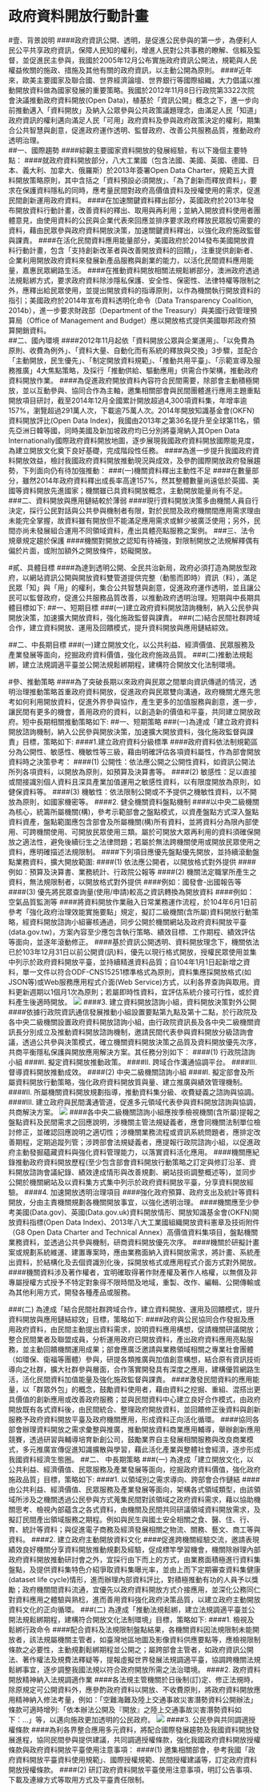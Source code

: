 # 政府資料開放行動計畫

#壹、背景說明
####政府資訊公開、透明，是促進公民參與的第一步，為便利人民公平共享政府資訊，保障人民知的權利，增進人民對公共事務的瞭解、信賴及監督，並促進民主參與，我國於2005年12月公布實施政府資訊公開法，規範與人民權益攸關的施政、措施及其他有關的政府資訊，以主動公開為原則。
####近年來，歐美主要國家及聯合國、世界經濟論壇、世界銀行等國際組織，大力倡議以推動開放資料做為國家發展的重要策略。我國於2012年11月8日行政院第3322次院會決議推動政府資料開放(Open Data)，植基於「資訊公開」概念之下，進一步向前推動邁入「資料開放」及納入公眾參與公共政策議題理念，由滿足人民「知道」政府資訊的權利邁向滿足人民「可用」政府資料及參與政府政策決定的權利，期集合公共智慧與創意，促進政府運作透明、監督政府、改善公共服務品質，推動政府透明治理。        
##一、國際趨勢
####綜觀主要國家資料開放的發展經驗，有以下幾個主要特點：
####就政府資料開放部分，八大工業國（包含法國、美國、英國、德國、日本、義大利、加拿大、俄羅斯）於2013年簽署Open Data Charter，規範五大資料開放策略原則，其中含括之「資料預設必須開放」、「為了創新而釋放資料」，要求在保護資料隱私的同時，應考量民間對政府高價值資料及授權使用的需求，促進民間創新運用政府資料。
####在加速關鍵資料釋出部分，英國政府於2013年發布開放資料行動計畫，改善資料的釋出、取用與再利用；並納入開放資料使用者團體意見，由使用資料的公民與企業代表來回應並排序要求政府釋放民眾殷切需要的資料，藉由民眾參與政府資料開放決策，加速關鍵資料釋出，以強化政府施政監督與課責。
####在活化民間資料應用能量部分，美國政府於2014發布美國開放資料行動計畫，包含「支持創新改革者與改善開放資料的回饋」，注重提供創新者、企業利用開放政府資料來發展新產品服務與創業的能力，以活化民間資料應用能量，嘉惠民眾網路生活。
####在推動資料開放相關法規鬆綁部分，澳洲政府透過法規鬆綁方式，要求政府資料除涉隱私保護、安全性、保密性、法律特權等限制之外，應釋出給民眾使用，並提出開放資料的指導原則，以作為機關執行開放資料的指引；美國政府於2014年宣布資料透明化命令（Data Transparency Coalition, 2014b），進一步要求財政部（Department of the Treasury）與美國行政管理預算局（Office of Management and Budget）應以開放格式提供美國聯邦政府預算開銷資料。    
##二、國內環境
####2012年11月起依「資料開放公眾與企業運用」、「以免費為原則、收費為例外」、「資料大量、自動化而有系統的釋放與交換」3步驟，並配合「主動開放，民生優先」、「制定開放資料規範」、「推動共用平臺」、「示範宣導及服務推廣」4大焦點策略，及採行「推動供給、驅動應用」供需合作架構，推動政府資料開放作業。
####為促進政府開放資料內容符合民間需要，除部會主動積極開放，並以互動參與、協同合作為主軸，邀集相關部會與民間團體進行應用主題重點開放項目研討，截至2014年12月全國累計開放超過4,300項資料集，年增率逾157%，瀏覽超過291萬人次，下載逾75萬人次。2014年開放知識基金會(OKFN)資料開放評比(Open Data Index)，我國由2013年之第36名提升至全球第11名，領先亞洲日韓等國，同時美國及新加坡政府均已分別將臺灣納入其Open Data Internationally國際政府資料開放地圖，逐步展現我國政府資料開放國際能見度，為建立開放文化奠下良好基礎，完成階段性任務。
####為進一步提升我國政府資料開放效益，檢討我國政府資料開放推動現況與成效，及參酌國際開放政府發展趨勢，下列面向仍有待加強推動：
###(一)機關資料釋出主動性不足
####在數量部分，雖然2014年政府資料釋出成長率高達157%，然其整體數量尚遠低於英國、美國等資料開放先進國家；機關雖已具資料開放概念，主動開放能量尚有不足。
###二、資料開放與應用鏈結較於薄弱
####現行資料開放決策多由機關人員自行決定，採行公民對話與公共參與機制者有限，對於民間及政府機關間應用需求理由未能完全掌握，故資料雖有開放但不能滿足應用需求或鮮少被廣泛使用；另外，民間亦尚未發展組合運用不同領域資料，產出具體亮點服務之案例。
###三、法令規章規定趨於保護
####機關對開放之認知有待補強，對限制開放之法規解釋偶有偏於片面，或附加額外之開放條件，妨礙開放。

#貳、具體目標
####為達到透明公開、全民共治新局，政府必須打造為開放型政府，以網站資訊公開與開放資料雙管道提供完整（動態而即時）資訊（料），滿足民眾「知」與「用」的權利，集合公共智慧與創意，促進政府運作透明，並且讓公民可以監督政府，促進公共服務品質改善，以推動政府透明治理。短期與中長期具體目標如下:
##一、短期目標
###(一)建立政府資料開放諮詢機制，納入公民參與開放決策，加速擴大開放資料，強化施政監督與課責。
###(二)結合民間社群跨域合作，建立資料開放、運用及回饋模式，提升資料開放與應用鏈結綜效。

##二、中長期目標
###(一)建立開放文化，以公共利益、經濟價值、民眾服務及產業發展等面向，挖掘政府資料價值，強化政府施政品質。
###(二)推動法規鬆綁，建立法規調適平臺並公開法規鬆綁期程，建構符合開放文化法制環境。

#參、推動策略
####為了突破長期以來政府與民眾之間單向資訊傳遞的情況，透明治理推動策略首重政府資料開放，促進政府與民眾雙向溝通，政府機關尤應先思考如何利用開放資料，促進外界參與協作，產生更多的加值服務與創意，進一步，讓民間有更多的機會，善用政府的資料，以創造新的價值和平臺，共同建立開放政府。短中長期相關推動策略如下:
##一、短期策略
###(一)為達成「建立政府資料開放諮詢機制，納入公民參與開放決策，加速擴大開放資料，強化施政監督與課責」目標，策略如下:
####1.建立政府資料分級標準
####政府資料依法制規範區分為公開性、敏感性、機敏性等三級，藉由明確評估各項資料屬性，作為部會開放資料時之決策參考：
####(1)	公開性：依法應公開之公開性資料，如資訊公開法所列各項資料，以開放為原則，如預算及決算書等。
####(2)	敏感性：足以直接或間接識別個人資料且深具產業加值運用之敏感性資料，以有限度開放為原則，如健保資料等。
####(3)	機敏性：依法限制公開或不予提供之機敏性資料，以不開放為原則，如國家機密等。
####2.	健全機關資料盤點機制
####以中央二級機關為核心，統籌所屬機關(構)，參考示範部會之盤點模式，以資產盤點方式深入盤點資料資產，盤點範圍應包含部會及所屬機關(構)所有資料，並將資料分為限內部使用、可跨機關使用、可開放民眾使用三類。屬於可開放大眾再利用的資料須確保開放之適法性，避免後續衍生之法律問題；若屬於無法跨機關使用或開放民眾使用之資料，應明確描述法規限制。
####下列項目應優先盤點優先開放，並持續滾動盤點業務資料，擴大開放範圍:
####(1)	依法應公開者，以開放格式對外提供
####例如：預算及決算書、業務統計、行政院公報等
####(2)	機關法定職掌所產生之資料，無法規限制者，以開放格式對外提供
####例如：國發會-出國報告等
####(3)	優先將民眾查詢量(使用/申請)較高之資訊轉換為開放資料
####例如：空氣品質監測等
####將資料開放作業融入日常業務運作流程，於104年6月1日前參考「強化政府治理效能實施要點」規定，擬訂二級機關(含所屬)資料開放行動策略，經資料開放諮詢小組審核通過，同步公開於機關網站及政府資料開放平臺(data.gov.tw)，方案內容至少應包含執行策略、績效目標、工作期程、績效評估等面向，並逐年滾動修正。
####基於資訊公開透明、資料開放理念下，機關依法已於103年12月31日以前公開資(訊)料，優先以現行格式開放，授權民眾使用並集中列示於政府資料開放平臺，並持續精進資料品質；自104年1月1日起新增之資料，單一文件以符合ODF-CNS15251標準格式為原則，資料集應採開放格式(如JSON等)或Web服務應用程式介面(Web Service)方式，以利各界查詢與取用。資料更新週期以1個月1次為原則；若屬即時性資料，宜評估系統介接可行性，或於資料產生後適時開放。
![](22-1.png)
####3.	建立資料開放諮詢小組，資料開放決策對外公開
####依據行政院資訊通信發展推動小組設置要點第九點及第十二點，於行政院及各中央二級機關設置政府資料開放諮詢小組，由行政院資訊長及各中央二級機關資訊長分別成立及推動資料開放諮詢機制，邀請民間代表參與資料開放分級諮詢會議，透過公共參與決策模式，確立機關資料開放決策之品質及資料開放優先次序，共商平衡隱私保護與開放應用解決方案。其任務分別如下：
####(1)	行政院諮詢小組
####I.	擬定資料開放推動政策。
####II.	跨域合作溝通協調平台。
####III.	督導資料開放推動成效。
####(2)	中央二級機關諮詢小組
####I.	擬定部會及所屬資料開放行動策略，強化政府資料開放質與量、建立推廣與績效管理機制。
####II.	所屬機關資料開放規劃指導，推動資料集分級、收費疑義之諮詢與協調。
####III.	建立政府與民間溝通管道，促進多元領域代表參與資料開放諮詢與協調，共商解決方案。
![](22-2.png)
####各中央二級機關諮詢小組應按季檢視機關(含所屬)提報之盤點資料及民間需求之回應說明，涉機關主管法規疑義者，應會同機關法制單位檢討修正，並確認回應說明之適切性；涉機關業務流程或資訊系統問題者，應排定改善期程，定期追蹤列管；涉跨部會法規疑義者，應提報行政院諮詢小組，以促進政府主動發掘蘊藏資料與強化資料管理能力，以落實資料活化應用。
####機關應紀錄推動政府資料開放歷程(至少包含部會資料開放行動策略之訂定與修訂沿革、資料開放諮詢會議紀錄、績效達成情形與改善規劃、網站技術調整概述等)，並同步公開於機關網站及以資料集方式集中列示於政府資料開放平臺，分享資料開放經驗。
####4.	加速開放透明治理項目
####強化政府預算、政府支出及統計等資料開放，分由主責機關規劃各機關開放事宜，以強化透明治理。
####機關應至少參考美國(Data.gov)、英國(Data.gov.uk)資料開放情形、開放知識基金會(OKFN)開放資料指標(Open Data Index)、2013年八大工業國組織開放資料憲章及技術附件（G8 Open Data Charter and Technical Annex）高價值資料集項目，盤點機關業務資料，並透過公共參與機制，研商資料開放優先次序。
####機關於研擬計畫案或規劃系統維運、建置專案時，應由業務面納入資料開放需求，將計畫、系統產出資料，於結構化及去個資識別化後，採開放格式或應用程式介面方式對外開放。
####機關資料涉及著作權者，宜明確取得著作財產權及著作人格權，以無償及非專屬授權方式授予不特定對象得不限時間及地域，重製、改作、編輯、公開傳輸或為其他利用方式，開發各種產品或服務。

###(二)	為達成「結合民間社群跨域合作，建立資料開放、運用及回饋模式，提升資料開放與應用鏈結綜效」目標，策略如下: 
####政府與公民協同合作發掘及應用政府資料，由民間主動提出資料需求，說明資料應用構想，促請機關研議開放；整合民間業者及聯盟成員，分析運用政府已開放資料，產出政府資料應用亮點服務，並主動回饋機關運用成果；部會應廣泛邀請與業務領域相關之專業社會團體（如環保、衛福等團體）參與，研提各類推廣與加值創意構想，結合原有資訊技術導向之社群，擴大社群參與層面，合作落實開發具有深度之應用，建構優質網路生活，活化民間資料加值能量及強化施政監督與課責。
####激發民間資料的應用能量，以「群眾外包」的概念，鼓勵資料使用者，藉由資料之挖掘、重組、混搭出更具價值的創新應用或改善政府服務；並與民間資料中心建立良好合作模式，由政府開放既有各式資料後，由民間統合、整理政府開放資料，並回饋修正後資料與創新服務予政府資料開放平臺及政府機關應用，形成資料正向活化循環。
####協同各部會辦理資料開放之需求彙整與推廣，推動開放資料商業應用輔導，舉辦創新應用競賽，透過研習與輔導培育新創公司，鼓勵業界自主發展相關服務與改良商業模式，多元推廣宣傳促進知識擴散與學習，藉此活化產業與整體社會經濟，逐步形成我國資料經濟生態圈。
##二、	中長期策略
###(一)	為達成「建立開放文化，以公共利益、經濟價值、民眾服務及產業發展等面向，挖掘政府資料價值，強化政府施政品質」目標，策略如下: 
####1.	以領域別之需求導向、跨部會合作鏈結
####由公共利益、經濟價值、民眾服務及產業發展等面向，架構各式領域類型，由該領域所涉及之機關透過公民參與方式蒐集民間對該領域之政府資料需求，藉以協助機關思考、檢視內部蘊含之各式資料，由機關及民間共同研議領域資料開放需求，及擬訂民間產出領域服務之期程。例如與民生與國土安全相關之食、醫、住、行、育、統計等資料；與促進電子商務及經濟發展相關之物流、關務、藝文、商工等與資料。
####2.	建立政府主動開放資料文化
####促進跨機關經驗交流，邀請表現績效良好機關分享資料開放推動規劃及經驗，促成標竿學習機會，機關除辦理內部政府資料開放推動研討會之外，宜採行由下而上的方式，由業務面積極進行資料集盤點，及提供資料集特色介紹爭取資料集曝光率，並由上而下定期審查資料集健康(dataset life cycle)情形，進而辦理內部資料評比，對積極推動有功的人員予以獎勵；政府機關間資料流通，宜優先以政府資料開放方式介接應用，並深化公務同仁對資料應用之體驗與熟稔，進而善用資料強化政府決策品質，以建立政府主動開放資料文化的正向循環。
###(二)	為達成「推動法規鬆綁，建立法規調適平臺並公開法規鬆綁期程，建構符合開放文化法制環境」目標，策略如下: 
####1.	檢視及鬆綁行政命令
####配合資料及法規限制盤點結果，各機關資料因法規限制未能開放者，該法規屬機關主管者，如臺灣地區地圖及影像資料供應要點等，應檢視限制條款之必要性，主動規劃鬆綁期程並公開之；屬跨部會主管者，如政府資訊公開法、著作權法及規費法釋疑等，提報虛擬世界發展法規調適平臺，協調跨機關法規鬆綁事宜，逐步調整我國法規以符合政府開放所需之法治環境。
####2.	政府資料開放精神納入法規調適作業
####各法規主管機關於日後制(訂)定、修正法規時，除原規定可公開資料外，應參酌政府資料以開放、不收費原則，將政府資料開放應用精神納入修法考量，例如：「空難海難及陸上交通事故災害潛勢資料公開辦法」條款可適時增列:「依本辦法公開及『開放』之陸上交通事故災害潛勢資料如下：…」等，以邁向施政更加透明的公民政府。
![](22-3.png)
####3.	公民參與共同調適授權條款
####為利各界整合應用多元資料，將配合國際發展趨勢及我國資料開放發展進程，協同民間參與提供建議，共同調適授權條款，強化我國政府資料開放授權條款與政府資料開放平臺使用注意事項：
####(1)	邀集相關部會，參考我國「政府資料開放平臺資料使用規範」、國際授權規範、民間授權建議等，訂定政府資料開放授權條款。
####(2)	研訂政府資料開放平臺使用注意事項，明訂公告事項、下載及連線方式等取用方式及平臺責任限制。

